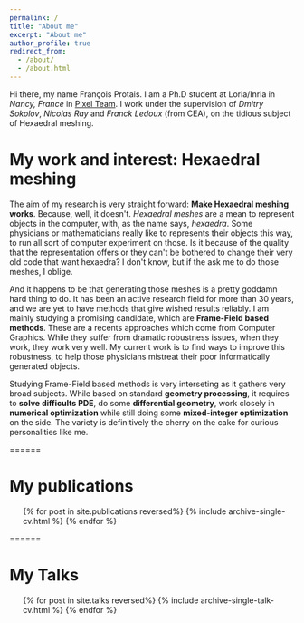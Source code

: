```yaml
---
permalink: /
title: "About me"
excerpt: "About me"
author_profile: true
redirect_from: 
  - /about/
  - /about.html
---
```


Hi there, my name François Protais. I am a Ph.D student at Loria/Inria in *Nancy, France* in [Pixel Team](pixel.inria.fr). I work under the supervision of *Dmitry Sokolov*, *Nicolas Ray* and *Franck Ledoux* (from CEA), on the tidious subject of Hexaedral meshing. 

# My work and interest: Hexaedral meshing
The aim of my research is very straight forward: **Make Hexaedral meshing works**. Because, well, it doesn't. *Hexaedral meshes* are a mean to represent objects in the computer, with, as the name says, *hexaedra*. Some physicians or mathematicians really like to represents their objects this way, to run all sort of computer experiment on those. Is it because of the quality that the representation offers or they can't be bothered to change their very old code that want hexaedra? I don't know, but if the ask me to do those meshes, I oblige.  

And it happens to be that generating those meshes is a pretty goddamn hard thing to do. It has been an active research field for more than 30 years, and we are yet to have methods that give wished results reliably. I am mainly studying a promising candidate, which are **Frame-Field based methods**. These are a recents approaches which come from Computer Graphics. While they suffer from dramatic robustness issues, when they work, they work very well. My current work is to find ways to improve this robustness, to help those physicians mistreat their poor informatically generated objects.

Studying Frame-Field based methods is very interseting as it gathers very broad subjects. While based on standard **geometry processing**, it requires to **solve difficults PDE**, do some **differential geometry**, work closely in **numerical optimization** while still doing some **mixed-integer optimization** on the side. The variety is definitively the cherry on the cake for curious personalities like me.

======
# My publications 
  <ul>{% for post in site.publications reversed%}
    {% include archive-single-cv.html %}
  {% endfor %}
  </ul>
======

# My Talks 

  <ul>{% for post in site.talks reversed%}
    {% include archive-single-talk-cv.html %}
  {% endfor %}
  </ul>
  